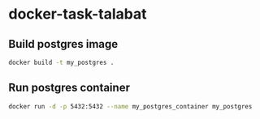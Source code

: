 # docker-task-talabat

## Build postgres image
```bash
docker build -t my_postgres .   
```

## Run postgres container
```bash
docker run -d -p 5432:5432 --name my_postgres_container my_postgres
```